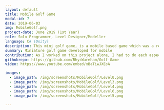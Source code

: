 ```yaml
---
layout: default
title: Mobile Golf Game
modal-id: 7
date: 2019-06-03
img: MobileGolf.png
project-date: June 2019 (1st Year)
role: Solo Programmer, Level Designer/Modeller 
language: C# (Unity)
description: This mini golf game, is a mobile based game which was a requirement to develop as a first year assignment. Within the game, there are 8 courses, each with varying designs and obstacles. The game also keeps score of how many shots the player takes before potting the ball. This project was made using the Unity Engine, and all levels were designed and modelled within Autodesk Maya.
summary: Miniature golf game developed for mobile
contribution: As I worked on this project alone, I had to do each aspect personally; planning, programming, level design and asset building.<br><br>Mechanics implemented<ul><li>Main Menu</li><li>Options Menu (Adjustable Sensitivity of Touch)</li><li>Mobile Input, touch input and button pressing</li><li>Tutorial Level</li><li>Golf Physics in Relation to Power and Bounce from Collisions</li><li>Adjustable Direction and Power</li><li>Score Tracker</li><li>Level Features (Bumps/Ramps, Teleporting Holes to Different Areas, Bounce Pads which Add More Force, Blockade with Button)</li></ul>
githubrepo: https://github.com/RhysWareham/Golf-Game
video: https://www.youtube.com/embed/xBaTiwJXEoA

images:
  - image_path: /img/screenshots/MobileGolf/Level0.png
  - image_path: /img/screenshots/MobileGolf/Level3.png
  - image_path: /img/screenshots/MobileGolf/Level4.png
  - image_path: /img/screenshots/MobileGolf/Level6.png
  - image_path: /img/screenshots/MobileGolf/Level5.png

---
```

